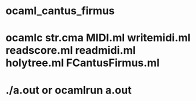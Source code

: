 # ocaml_cantus_firmus
# ocamlc str.cma MIDI.ml writemidi.ml readscore.ml readmidi.ml holytree.ml FCantusFirmus.ml 
# ./a.out  or ocamlrun a.out
